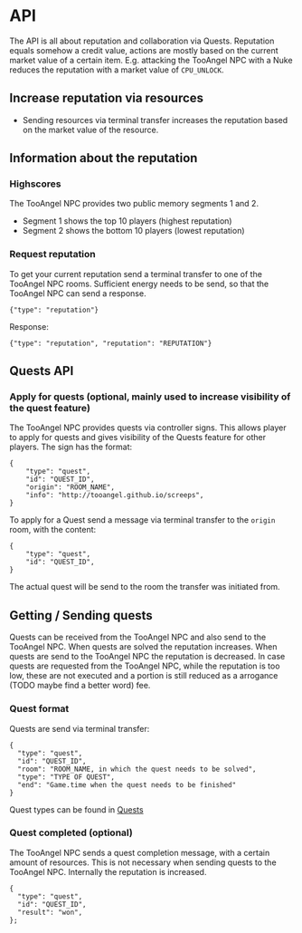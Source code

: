 # API

The API is all about reputation and collaboration via Quests.
Reputation equals somehow a credit value, actions are mostly based on the current market value of a certain item. E.g. attacking the TooAngel NPC with a Nuke reduces the reputation with a market value of `CPU_UNLOCK`.

## Increase reputation via resources

- Sending resources via terminal transfer increases the reputation based on the market value of the resource.

## Information about the reputation

### Highscores

The TooAngel NPC provides two public memory segments 1 and 2.
- Segment 1 shows the top 10 players (highest reputation)
- Segment 2 shows the bottom 10 players (lowest reputation) 

### Request reputation

To get your current reputation send a terminal transfer to one of the TooAngel NPC rooms.
Sufficient energy needs to be send, so that the TooAngel NPC can send a response.

`{"type": "reputation"}`

Response:

`{"type": "reputation", "reputation": "REPUTATION"}`

## Quests API

### Apply for quests (optional, mainly used to increase visibility of the quest feature)

The TooAngel NPC provides quests via controller signs. This allows player to apply for quests and gives visibility of the Quests feature for other players.
The sign has the format:

```
{
    "type": "quest",
    "id": "QUEST_ID",
    "origin": "ROOM_NAME",
    "info": "http://tooangel.github.io/screeps",
}
```

To apply for a Quest send a message via terminal transfer to the `origin` room, with the content:

```
{
    "type": "quest",
    "id": "QUEST_ID",
}
```

The actual quest will be send to the room the transfer was initiated from.

## Getting / Sending quests

Quests can be received from the TooAngel NPC and also send to the TooAngel NPC.
When quests are solved the reputation increases.
When quests are send to the TooAngel NPC the reputation is decreased.
In case quests are requested from the TooAngel NPC, while the reputation is too low, these are not executed and a portion is still reduced as a arrogance (TODO maybe find a better word) fee.

### Quest format

Quests are send via terminal transfer:

```
{
  "type": "quest",
  "id": "QUEST_ID",
  "room": "ROOM_NAME, in which the quest needs to be solved",
  "type": "TYPE OF QUEST",
  "end": "Game.time when the quest needs to be finished"
}
```

Quest types can be found in [Quests](Quests.md)

### Quest completed (optional)

The TooAngel NPC sends a quest completion message, with a certain amount of resources. This is not necessary when sending quests to the TooAngel NPC.
Internally the reputation is increased.

```
{
  "type": "quest",
  "id": "QUEST_ID",
  "result": "won",
};
```